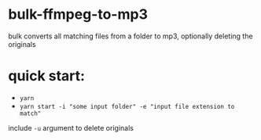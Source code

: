 # bulk-ffmpeg-to-mp3

bulk converts all matching files from a folder to mp3, optionally deleting the originals

# quick start:
- `yarn`
- `yarn start -i "some input folder" -e "input file extension to match"`

include `-u` argument to delete originals
